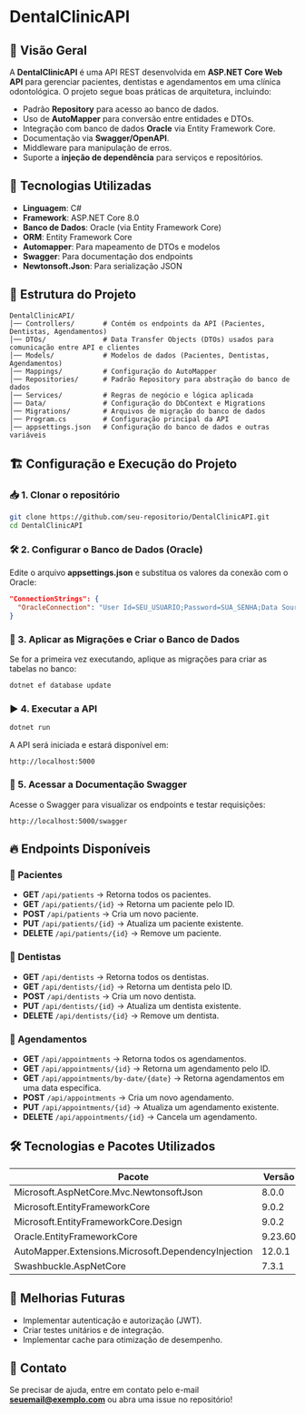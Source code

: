 # DentalClinicAPI

## 📌 Visão Geral
A **DentalClinicAPI** é uma API REST desenvolvida em **ASP.NET Core Web API** para gerenciar pacientes, dentistas e agendamentos em uma clínica odontológica. O projeto segue boas práticas de arquitetura, incluindo:

- Padrão **Repository** para acesso ao banco de dados.
- Uso de **AutoMapper** para conversão entre entidades e DTOs.
- Integração com banco de dados **Oracle** via Entity Framework Core.
- Documentação via **Swagger/OpenAPI**.
- Middleware para manipulação de erros.
- Suporte a **injeção de dependência** para serviços e repositórios.

## 🚀 Tecnologias Utilizadas

- **Linguagem**: C#
- **Framework**: ASP.NET Core 8.0
- **Banco de Dados**: Oracle (via Entity Framework Core)
- **ORM**: Entity Framework Core
- **Automapper**: Para mapeamento de DTOs e modelos
- **Swagger**: Para documentação dos endpoints
- **Newtonsoft.Json**: Para serialização JSON

## 📂 Estrutura do Projeto

```
DentalClinicAPI/
│── Controllers/       # Contém os endpoints da API (Pacientes, Dentistas, Agendamentos)
│── DTOs/              # Data Transfer Objects (DTOs) usados para comunicação entre API e clientes
│── Models/            # Modelos de dados (Pacientes, Dentistas, Agendamentos)
│── Mappings/          # Configuração do AutoMapper
│── Repositories/      # Padrão Repository para abstração do banco de dados
│── Services/          # Regras de negócio e lógica aplicada
│── Data/              # Configuração do DbContext e Migrations
│── Migrations/        # Arquivos de migração do banco de dados
│── Program.cs         # Configuração principal da API
│── appsettings.json   # Configuração do banco de dados e outras variáveis
```

## 🏗️ Configuração e Execução do Projeto

### 📥 1. Clonar o repositório
```bash
git clone https://github.com/seu-repositorio/DentalClinicAPI.git
cd DentalClinicAPI
```

### 🛠️ 2. Configurar o Banco de Dados (Oracle)
Edite o arquivo **appsettings.json** e substitua os valores da conexão com o Oracle:
```json
"ConnectionStrings": {
  "OracleConnection": "User Id=SEU_USUARIO;Password=SUA_SENHA;Data Source=(DESCRIPTION=(ADDRESS=(PROTOCOL=TCP)(HOST=SEU_HOST)(PORT=1521))(CONNECT_DATA=(SID=SEU_SID)));"
}
```

### 🔨 3. Aplicar as Migrações e Criar o Banco de Dados
Se for a primeira vez executando, aplique as migrações para criar as tabelas no banco:
```bash
dotnet ef database update
```

### ▶️ 4. Executar a API
```bash
dotnet run
```
A API será iniciada e estará disponível em:
```
http://localhost:5000
```

### 📖 5. Acessar a Documentação Swagger
Acesse o Swagger para visualizar os endpoints e testar requisições:
```
http://localhost:5000/swagger
```

## 🔥 Endpoints Disponíveis
### 🏥 Pacientes
- **GET** `/api/patients` → Retorna todos os pacientes.
- **GET** `/api/patients/{id}` → Retorna um paciente pelo ID.
- **POST** `/api/patients` → Cria um novo paciente.
- **PUT** `/api/patients/{id}` → Atualiza um paciente existente.
- **DELETE** `/api/patients/{id}` → Remove um paciente.

### 🦷 Dentistas
- **GET** `/api/dentists` → Retorna todos os dentistas.
- **GET** `/api/dentists/{id}` → Retorna um dentista pelo ID.
- **POST** `/api/dentists` → Cria um novo dentista.
- **PUT** `/api/dentists/{id}` → Atualiza um dentista existente.
- **DELETE** `/api/dentists/{id}` → Remove um dentista.

### 📅 Agendamentos
- **GET** `/api/appointments` → Retorna todos os agendamentos.
- **GET** `/api/appointments/{id}` → Retorna um agendamento pelo ID.
- **GET** `/api/appointments/by-date/{date}` → Retorna agendamentos em uma data específica.
- **POST** `/api/appointments` → Cria um novo agendamento.
- **PUT** `/api/appointments/{id}` → Atualiza um agendamento existente.
- **DELETE** `/api/appointments/{id}` → Cancela um agendamento.

## 🛠️ Tecnologias e Pacotes Utilizados
| Pacote | Versão |
|--------|--------|
| Microsoft.AspNetCore.Mvc.NewtonsoftJson | 8.0.0 |
| Microsoft.EntityFrameworkCore | 9.0.2 |
| Microsoft.EntityFrameworkCore.Design | 9.0.2 |
| Oracle.EntityFrameworkCore | 9.23.60 |
| AutoMapper.Extensions.Microsoft.DependencyInjection | 12.0.1 |
| Swashbuckle.AspNetCore | 7.3.1 |

## 🎯 Melhorias Futuras
- Implementar autenticação e autorização (JWT).
- Criar testes unitários e de integração.
- Implementar cache para otimização de desempenho.

## 📢 Contato
Se precisar de ajuda, entre em contato pelo e-mail **seuemail@exemplo.com** ou abra uma issue no repositório!




